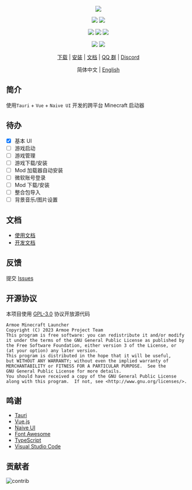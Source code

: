 <div align="center">

![][banner]

![][node]
![][pnpm]

![][tauri]
![][vue]
![][naive-ui]

![][release]
![][license]

[下载][download-link] | [安装][install-link] | [文档][docs-link] | [QQ 群][qq-group-link] | [Discord][discord-link]

简体中文 | [English](README_EN.md)

</div>

## 简介

使用`Tauri` + `Vue` + `Naive UI` 开发的跨平台 Minecraft 启动器

## 待办

- [x] 基本 UI
- [ ] 游戏启动
- [ ] 游戏管理
- [ ] 游戏下载/安装
- [ ] Mod 加载器自动安装
- [ ] 微软账号登录
- [ ] Mod 下载/安装
- [ ] 整合包导入
- [ ] 背景音乐/图片设置

## 文档

- [使用文档](https://amcl.armoe.cn/)
- [开发文档](https://amcl.armoe.cn/dev/runtime.html)

## 反馈

提交 [Issues](https://github.com/armoe-project/amcl-app/issues)

## 开源协议

本项目使用 [GPL-3.0](LICENSE) 协议开放源代码

```text
Armoe Minecraft Launcher
Copyright (C) 2023 Armoe Project Team
This program is free software: you can redistribute it and/or modify
it under the terms of the GNU General Public License as published by
the Free Software Foundation, either version 3 of the License, or
(at your option) any later version.
This program is distributed in the hope that it will be useful,
but WITHOUT ANY WARRANTY; without even the implied warranty of
MERCHANTABILITY or FITNESS FOR A PARTICULAR PURPOSE.  See the
GNU General Public License for more details.
You should have received a copy of the GNU General Public License
along with this program.  If not, see <http://www.gnu.org/licenses/>.
```

## 鸣谢

- [Tauri](https://tauri.app)
- [Vue.js](https://cn.vuejs.org/)
- [Naive UI](https://www.naiveui.com/)
- [Font Awesome](https://fontawesome.com/)
- [TypeScript](https://www.typescriptlang.org/)
- [Visual Studio Code](https://code.visualstudio.com/)

## 贡献者

![contrib]

[banner]: https://socialify.git.ci/armoe-project/amcl-app/image?description=1&font=Inter&forks=1&issues=1&language=1&logo=https%3A%2F%2Fraw.githubusercontent.com%2Farmoe-project%2Famcl-app%2Fmain%2Fsrc-tauri%2Ficons%2Ficon.png&owner=1&pulls=1&stargazers=1&theme=Auto
[node]: https://img.shields.io/badge/node-18-blue?style=for-the-badge
[pnpm]: https://img.shields.io/github/package-json/packageManager/armoe-project/amcl-app?style=for-the-badge
[tauri]: https://img.shields.io/github/package-json/dependency-version/armoe-project/amcl-app/@tauri-apps/api?label=tauri&style=for-the-badge
[vue]: https://img.shields.io/github/package-json/dependency-version/armoe-project/amcl-app/vue?style=for-the-badge
[naive-ui]: https://img.shields.io/github/package-json/dependency-version/armoe-project/amcl-app/naive-ui?style=for-the-badge
[release]: https://img.shields.io/github/v/release/armoe-project/amcl-app?style=for-the-badge
[license]: https://img.shields.io/github/license/armoe-project/amcl-app?style=for-the-badge
[contrib]: https://contrib.rocks/image?repo=armoe-project/amcl-app
[download-link]: https://amcl.armoe.cn/download.html
[install-link]: https://amcl.armoe.cn/install/
[docs-link]: https://amcl.armoe.cn
[qq-group-link]: https://jq.qq.com/?_wv=1027&k=KyO8SO7U
[discord-link]: https://discord.gg/twQgJNufYn
